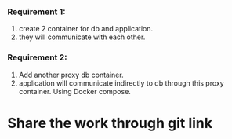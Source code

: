 ### Requirement 1:
1. create 2 container for db and application.
2. they will communicate with each other.
### Requirement 2: 
1. Add another proxy db container.
2. application will communicate indirectly to db through this proxy container.
Using Docker compose.
# Share the work through git link 
